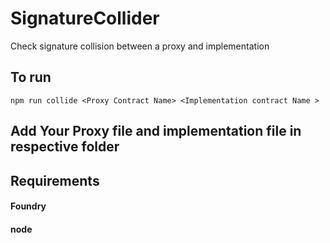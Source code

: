 # SignatureCollider
Check signature collision between a proxy and implementation 


## To run 

```
npm run collide <Proxy Contract Name> <Implementation contract Name > 
```

## Add Your Proxy file and implementation file in respective folder


## Requirements 

#### Foundry 
#### node

